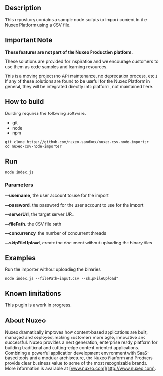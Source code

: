 ## Description
This repository contains a sample node scripts to import content in the Nuxeo Platform using a CSV file.

## Important Note

**These features are not part of the Nuxeo Production platform.**

These solutions are provided for inspiration and we encourage customers to use them as code samples and learning resources.

This is a moving project (no API maintenance, no deprecation process, etc.) If any of these solutions are found to be useful for the Nuxeo Platform in general, they will be integrated directly into platform, not maintained here.

## How to build
Building requires the following software:
- git
- node
- npm

```
git clone https://github.com/nuxeo-sandbox/nuxeo-csv-node-importer
cd nuxeo-csv-node-importer
```


## Run

```
node index.js
```

### Parameters

**--username**, the user account to use for the import

**--password**, the password for the user account to use for the import

**--serverUrl**, the target server URL

**--filePath**, the CSV file path

**--concurrency**, the number of concurrent threads

**--skipFileUpload**, create the document without uploading the binary files


## Examples

Run the importer without uploading the binaries
```
node index.js --filePath=input.csv --skipFileUpload"
```

## Known limitations
This plugin is a work in progress.

## About Nuxeo
Nuxeo dramatically improves how content-based applications are built, managed and deployed, making customers more agile, innovative and successful. Nuxeo provides a next generation, enterprise ready platform for building traditional and cutting-edge content oriented applications. Combining a powerful application development environment with SaaS-based tools and a modular architecture, the Nuxeo Platform and Products provide clear business value to some of the most recognizable brands. More information is available at [www.nuxeo.com](http://www.nuxeo.com).
